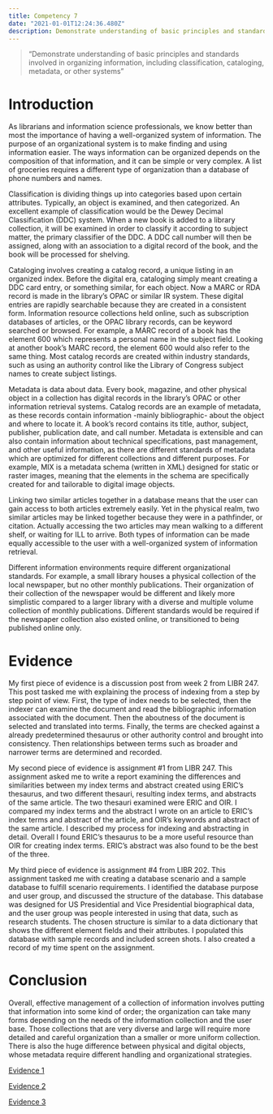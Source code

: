 ```yaml
---
title: Competency 7
date: "2021-01-01T12:24:36.480Z"
description: Demonstrate understanding of basic principles and standards involved in organizing information, including classification, cataloging, metadata, or other systems
---
```


> “Demonstrate understanding of basic principles and standards involved in organizing information, including classification, cataloging, metadata, or other systems”



# Introduction



As librarians and information science professionals, we know better than most the importance of having a well-organized system of information. The purpose of an organizational system is to make finding and using information easier. The ways information can be organized depends on the composition of that information, and it can be simple or very complex. A list of groceries requires a different type of organization than a database of phone numbers and names.



Classification is dividing things up into categories based upon certain attributes. Typically, an object is examined, and then categorized. An excellent example of classification would be the Dewey Decimal Classification (DDC) system. When a new book is added to a library collection, it will be examined in order to classify it according to subject matter, the primary classifier of the DDC. A DDC call number will then be assigned, along with an association to a digital record of the book, and the book will be processed for shelving.



Cataloging involves creating a catalog record, a unique listing in an organized index. Before the digital era, cataloging simply meant creating a DDC card entry, or something similar, for each object. Now a MARC or RDA record is made in the library’s OPAC or similar IR system. These digital entries are rapidly searchable because they are created in a consistent form. Information resource collections held online, such as subscription databases of articles, or the OPAC library records, can be keyword searched or browsed. For example, a MARC record of a book has the element 600 which represents a personal name in the subject field. Looking at another book’s MARC record, the element 600 would also refer to the same thing. Most catalog records are created within industry standards, such as using an authority control like the Library of Congress subject names to create subject listings.



Metadata is data about data. Every book, magazine, and other physical object in a collection has digital records in the library’s OPAC or other information retrieval systems. Catalog records are an example of metadata, as these records contain information -mainly bibliographic- about the object and where to locate it. A book’s record contains its title, author, subject, publisher, publication date, and call number. Metadata is extensible and can also contain information about technical specifications, past management, and other useful information, as there are different standards of metadata which are optimized for different collections and different purposes. For example, MIX is a metadata schema (written in XML) designed for static or raster images, meaning that the elements in the schema are specifically created for and tailorable to digital image objects.



Linking two similar articles together in a database means that the user can gain access to both articles extremely easily. Yet in the physical realm, two similar articles may be linked together because they were in a pathfinder, or citation. Actually accessing the two articles may mean walking to a different shelf, or waiting for ILL to arrive. Both types of information can be made equally accessible to the user with a well-organized system of information retrieval.



Different information environments require different organizational standards. For example, a small library houses a physical collection of the local newspaper, but no other monthly publications. Their organization of their collection of the newspaper would be different and likely more simplistic compared to a larger library with a diverse and multiple volume collection of monthly publications. Different standards would be required if the newspaper collection also existed online, or transitioned to being published online only.



# Evidence



My first piece of evidence is a discussion post from week 2 from LIBR 247. This post tasked me with explaining the process of indexing from a step by step point of view. First, the type of index needs to be selected, then the indexer can examine the document and read the bibliographic information associated with the document. Then the aboutness of the document is selected and translated into terms. Finally, the terms are checked against a already predetermined thesaurus or other authority control and brought into consistency. Then relationships between terms such as broader and narrower terms are determined and recorded.



My second piece of evidence is assignment #1 from LIBR 247. This assignment asked me to write a report examining the differences and similarities between my index terms and abstract created using ERIC’s thesaurus, and two different thesauri, resulting index terms, and abstracts of the same article. The two thesauri examined were ERIC and OIR. I compared my index terms and the abstract I wrote on an article to ERIC’s index terms and abstract of the article, and OIR’s keywords and abstract of the same article. I described my process for indexing and abstracting in detail. Overall I found ERIC’s thesaurus to be a more useful resource than OIR for creating index terms. ERIC’s abstract was also found to be the best of the three.



My third piece of evidence is assignment #4 from LIBR 202. This assignment tasked me with creating a database scenario and a sample database to fulfill scenario requirements. I identified the database purpose and user group, and discussed the structure of the database. This database was designed for US Presidential and Vice Presidential biographical data, and the user group was people interested in using that data, such as research students. The chosen structure is similar to a data dictionary that shows the different element fields and their attributes. I populated this database with sample records and included screen shots. I also created a record of my time spent on the assignment.



# Conclusion



Overall, effective management of a collection of information involves putting that information into some kind of order; the organization can take many forms depending on the needs of the information collection and the user base. Those collections that are very diverse and large will require more detailed and careful organization than a smaller or more uniform collection. There is also the huge difference between physical and digital objects, whose metadata require different handling and organizational strategies.


[Evidence 1](247.Week2Posting.doc.pdf)

[Evidence 2](247.Assignment.1.doc.pdf)

[Evidence 3](202.Assign4.pdf)
